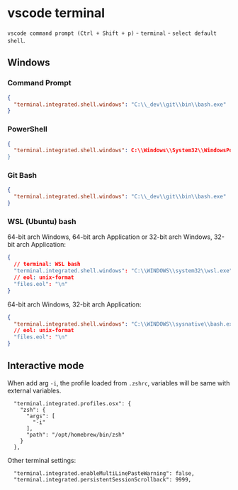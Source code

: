 # vscode terminal

`vscode command prompt (Ctrl + Shift + p)` - `terminal` - `select default shell`.

## Windows

### Command Prompt

```json
{
  "terminal.integrated.shell.windows": "C:\\_dev\\git\\bin\\bash.exe"
}
```

### PowerShell

```json
{
  "terminal.integrated.shell.windows": C:\\Windows\\System32\\WindowsPowerShell\\v1.0\\powershell.exe"
}
```

### Git Bash

```json
{
  "terminal.integrated.shell.windows": "C:\\_dev\\git\\bin\\bash.exe"
}
```

### WSL (Ubuntu) bash

64-bit arch Windows, 64-bit arch Application or 32-bit arch Windows, 32-bit arch Application:

```json
{
  // terminal: WSL bash
  "terminal.integrated.shell.windows": "C:\\WINDOWS\\system32\\wsl.exe",
  // eol: unix-format
  "files.eol": "\n"
}
```

64-bit arch Windows, 32-bit arch Application:

```json
{
  "terminal.integrated.shell.windows": "C:\\WINDOWS\\sysnative\\bash.exe"
  // eol: unix-format
  "files.eol": "\n"
}
```

## Interactive mode

When add arg `-i`, the profile loaded from `.zshrc`, variables will be same with external variables.

```
  "terminal.integrated.profiles.osx": {
    "zsh": {
      "args": [
        "-i"
      ],
      "path": "/opt/homebrew/bin/zsh"
    }
  },
```

Other terminal settings:

```
  "terminal.integrated.enableMultiLinePasteWarning": false,
  "terminal.integrated.persistentSessionScrollback": 9999,
```
